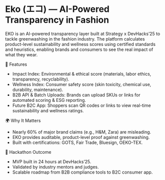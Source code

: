 # Eko (エコ) — AI-Powered Transparency in Fashion

EKO is an AI-powered transparency layer built at Strategy x DevHacks’25 to tackle greenwashing in the fashion industry. The platform calculates product-level sustainability and wellness scores using certified standards and heuristics, enabling brands and consumers to see the real impact of what they wear.

🔎 Features
* Impact Index: Environmental & ethical score (materials, labor ethics, transparency, recyclability).
* Wellness Index: Consumer safety score (skin toxicity, chemical use, durability, maintenance).
* B2B API & Batch Uploads: Brands can upload SKUs or links for automated scoring & ESG reporting.
* Future B2C App: Shoppers scan QR codes or links to view real-time sustainability and wellness ratings.

🌍 Why It Matters
* Nearly 60% of major brand claims (e.g., H&M, Zara) are misleading.
* EKO provides auditable, product-level proof against greenwashing.
* Built with certifications: GOTS, Fair Trade, Bluesign, OEKO-TEX.

🚀 Hackathon Outcome
* MVP built in 24 hours at DevHacks’25.
* Validated by industry mentors and judges.
* Scalable roadmap from B2B compliance tools to B2C consumer app.
